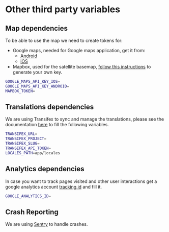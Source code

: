 # Other third party variables

## Map dependencies

To be able to use the map we need to create tokens for:

- Google maps, needed for Google maps application, get it from:
  - [Android](https://developers.google.com/maps/documentation/android-api/signup)
  - [iOS](https://developers.google.com/maps/documentation/ios-sdk/get-api-key)
- Mapbox, used for the satellite basemap, [follow this instructions](https://www.mapbox.com/help/how-access-tokens-work/#creating-and-managing-access-tokens) to generate your own key.

```bash
GOOGLE_MAPS_API_KEY_IOS=
GOOGLE_MAPS_API_KEY_ANDROID=
MAPBOX_TOKEN=
```

## Translations dependencies

We are using Transifex to sync and manage the translations, please see the documentation [here](https://docs.transifex.com/api/introduction) to fill the following variables.

```bash
TRANSIFEX_URL=
TRANSIFEX_PROJECT=
TRANSIFEX_SLUG=
TRANSIFEX_API_TOKEN=
LOCALES_PATH=app/locales
```

## Analytics dependencies

In case you want to track pages visited and other user interactions get a google analytics
account [tracking id](https://support.google.com/analytics/answer/1008080?hl=en) and fill it.

```bash
GOOGLE_ANALYTICS_ID=
```

## Crash Reporting

We are using [Sentry](https://sentry.io/welcome/) to handle crashes.
